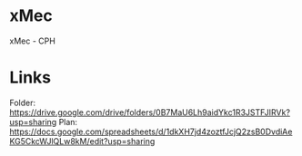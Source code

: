 # xMec
xMec - CPH

# Links
Folder: https://drive.google.com/drive/folders/0B7MaU6Lh9aidYkc1R3JSTFJIRVk?usp=sharing
Plan: https://docs.google.com/spreadsheets/d/1dkXH7jd4zoztfJcjQ2zsB0DvdiAeKG5CkcWJlQLw8kM/edit?usp=sharing
